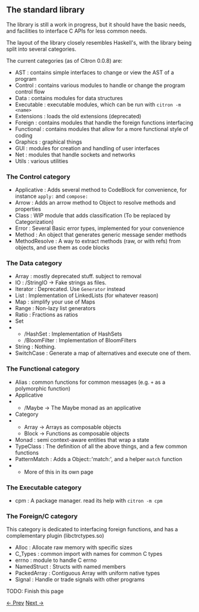 ## The standard library

The library is still a work in progress, but it should have the basic needs, and facilities to interface C APIs for less common needs.

The layout of the library closely resembles Haskell's, with the library being split into several categories.

The current categories \(as of Citron 0.0.8\) are:

* AST : contains simple interfaces to change or view the AST of a program
* Control : contains various modules to handle or change the program control flow
* Data : contains modules for data structures
* Executable : executable modules, which can be run with `citron -m <name>`
* Extensions : loads the old extensions \(deprecated\)
* Foreign : contains modules that handle the foreign functions interfacing
* Functional : contains modules that allow for a more functional style of coding
* Graphics : graphical things
* GUI : modules for creation and handling of user interfaces
* Net : modules that handle sockets and networks
* Utils : various utilities

### The Control category

* Applicative : Adds several method to CodeBlock for convenience, for instance `apply:` and `compose:`
* Arrow : Adds an arrow method to Object to resolve methods and properties
* Class : WIP module that adds classification \(To be replaced by Categorization\)
* Error : Several Basic error types, implemented for your convenience
* Method : An object that generates generic message sender methods
* MethodResolve : A way to extract methods \(raw, or with refs\) from objects, and use them as code blocks

### The Data category

* Array : mostly deprecated stuff. subject to removal
* IO : /StringIO -&gt; Fake strings as files.
* Iterator : Deprecated. Use `Generator` instead
* List : Implementation of LinkedLists \(for whatever reason\)
* Map : simplify your use of Maps
* Range : Non-lazy list generators
* Ratio : Fractions as ratios
* Set
* * /HashSet : Implementation of HashSets
  * /BloomFilter : Implementation of BloomFilters 
* String : Nothing.
* SwitchCase : Generate a map of alternatives and execute one of them.

### The Functional category

* Alias : common functions for common messages \(e.g. `+` as a polymorphic function\)
* Applicative
* * /Maybe -> The Maybe monad as an applicative
* Category
* * Array -> Arrays as composable objects
  * Block -> Functions as composable objects
* Monad : semi context-aware entities that wrap a state
* TypeClass : The definition of all the above things, and a few common functions
* PatternMatch : Adds a Object::'match:', and a helper `match` function
* + More of this in its own page

### The Executable category

* cpm : A package manager. read its help with `citron -m cpm`

### The Foreign/C category

This category is dedicated to interfacing foreign functions, and has a complementary plugin \(libctrctypes.so\)

* Alloc : Allocate raw memory with specific sizes
* C\_Types : common import with names for common C types
* errno : module to handle C errno
* NamedStruct : Structs with named members
* PackedArray : Contiguous Array with uniform native types
* Signal : Handle or trade signals with other programs

TODO: Finish this page

[<- Prev](control-flow.md) [Next ->](meta-functions.md)

